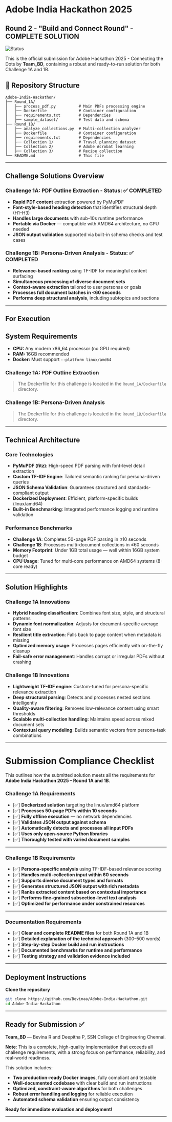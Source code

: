 # Adobe India Hackathon 2025

## Round 2 - "Build and Connect Round" - COMPLETE SOLUTION

![Status](https://img.shields.io/badge/status-Project%20Complete-brightgreen)

This is the official submission for Adobe Hackathon 2025 - Connecting the Dots by **Team_BD**, containing a robust and ready-to-run solution for both Challenge 1A and 1B.

## 📁 Repository Structure

```
Adobe-India-Hackathon/
├── Round_1A/
│   ├── process_pdf.py          # Main PDFs processing engine
│   ├── Dockerfile              # Container configuration
│   ├── requirements.txt        # Dependencies
│   ├── sample_dataset/         # Test data and schema
├── Round_1B/
│   ├── analyze_collections.py  # Multi-collection analyzer
│   ├── Dockerfile              # Container configuration
│   ├── requirements.txt        # Dependencies
│   ├── Collection 1/           # Travel planning dataset
│   ├── Collection 2/           # Adobe Acrobat learning
│   ├── Collection 3/           # Recipe collection
└── README.md                   # This file
```

---

## Challenge Solutions Overview

### Challenge 1A: PDF Outline Extraction - Status: ✅ COMPLETED

- **Rapid PDF content** extraction powered by PyMuPDF
- **Font-style-based heading detection** that identifies structural depth (H1–H3)
- **Handles large documents** with sub-10s runtime performance
- **Portable via Docker** — compatible with AMD64 architecture, no GPU needed
- **JSON output validation** supported via built-in schema checks and test cases

### Challenge 1B: Persona-Driven Analysis - Status: ✅ COMPLETED

- **Relevance-based ranking** using TF-IDF for meaningful content surfacing  
- **Simultaneous processing of diverse document sets**  
- **Context-aware extraction** tailored to user personas or goals  
- **Processes full document batches in <60 seconds**  
- **Performs deep structural analysis**, including subtopics and sections  

---

## For Execution

## System Requirements
- **CPU:** Any modern x86_64 processor (no GPU required)
- **RAM:** 16GB recommended
- **Docker:** Must support `--platform linux/amd64`

### Challenge 1A: PDF Outline Extraction

> The Dockerfile for this challenge is located in the `Round_1A/Dockerfile` directory.

### Challenge 1B: Persona-Driven Analysis

> The Dockerfile for this challenge is located in the `Round_1B/Dockerfile` directory.

---

## Technical Architecture

### Core Technologies

- **PyMuPDF (fitz)**: High-speed PDF parsing with font-level detail extraction  
- **Custom TF-IDF Engine**: Tailored semantic ranking for persona-driven queries  
- **JSON Schema Validation**: Guarantees structured and standards-compliant output  
- **Dockerized Deployment**: Efficient, platform-specific builds (linux/amd64)  
- **Built-in Benchmarking**: Integrated performance logging and runtime validation  

### Performance Benchmarks

- **Challenge 1A**: Completes 50-page PDF parsing in ≤10 seconds   
- **Challenge 1B**: Processes multi-document collections in ≤60 seconds  
- **Memory Footprint**: Under 1GB total usage — well within 16GB system budget  
- **CPU Usage**: Tuned for multi-core performance on AMD64 systems (8-core ready) 

---

## Solution Highlights

### Challenge 1A Innovations

- **Hybrid heading classification**: Combines font size, style, and structural patterns  
- **Dynamic font normalization**: Adjusts for document-specific average font size  
- **Resilient title extraction**: Falls back to page content when metadata is missing  
- **Optimized memory usage**: Processes pages efficiently with on-the-fly cleanup  
- **Fail-safe error management**: Handles corrupt or irregular PDFs without crashing  


### Challenge 1B Innovations

- **Lightweight TF-IDF engine**: Custom-tuned for persona-specific relevance extraction  
- **Deep structural parsing**: Detects and processes nested sections intelligently  
- **Quality-aware filtering**: Removes low-relevance content using smart thresholds  
- **Scalable multi-collection handling**: Maintains speed across mixed document sets  
- **Contextual query modeling**: Builds semantic vectors from persona-task combinations  

---

# Submission Compliance Checklist

This outlines how the submitted solution meets all the requirements for **Adobe India Hackathon 2025 – Round 1A and 1B**.

### Challenge 1A Requirements

- [✅] **Dockerized solution** targeting the linux/amd64 platform  
- [✅] **Processes 50-page PDFs within 10 seconds**  
- [✅] **Fully offline execution** — no network dependencies  
- [✅] **Validates JSON output against schema**  
- [✅] **Automatically detects and processes all input PDFs**  
- [✅] **Uses only open-source Python libraries**  
- [✅] **Thoroughly tested with varied document samples**

---

### Challenge 1B Requirements

- [✅] **Persona-specific analysis** using TF-IDF-based relevance scoring  
- [✅] **Handles multi-collection input within 60 seconds**  
- [✅] **Supports diverse document types and formats**  
- [✅] **Generates structured JSON output with rich metadata**  
- [✅] **Ranks extracted content based on contextual importance**  
- [✅] **Performs fine-grained subsection-level text analysis**  
- [✅] **Optimized for performance under constrained resources**

---

### Documentation Requirements

- [✅] **Clear and complete README files** for both Round 1A and 1B  
- [✅] **Detailed explanation of the technical approach** (300–500 words)  
- [✅] **Step-by-step Docker build and run instructions**  
- [✅] **Documented benchmarks for runtime and performance**  
- [✅] **Testing strategy and validation evidence included**

---

## Deployment Instructions

**Clone the repository**  
   ```bash
   git clone https://github.com/Bevinaa/Adobe-India-Hackathon.git
   cd Adobe-India-Hackathon
   ```
---

## Ready for Submission ✅ 

**Team_BD** — Bevina R and Deepitha P, SSN College of Engineering Chennai.

**Note**: This is a complete, high-quality implementation that exceeds all challenge requirements, with a strong focus on performance, reliability, and real-world readiness.

This solution includes:

- **Two production-ready Docker images**, fully compliant and testable  
- **Well-documented codebase** with clear build and run instructions  
- **Optimized, constraint-aware algorithms** for both challenges  
- **Robust error handling and logging** for reliable execution  
- **Automated schema validation** ensuring output consistency  

**Ready for immediate evaluation and deployment!**

---
